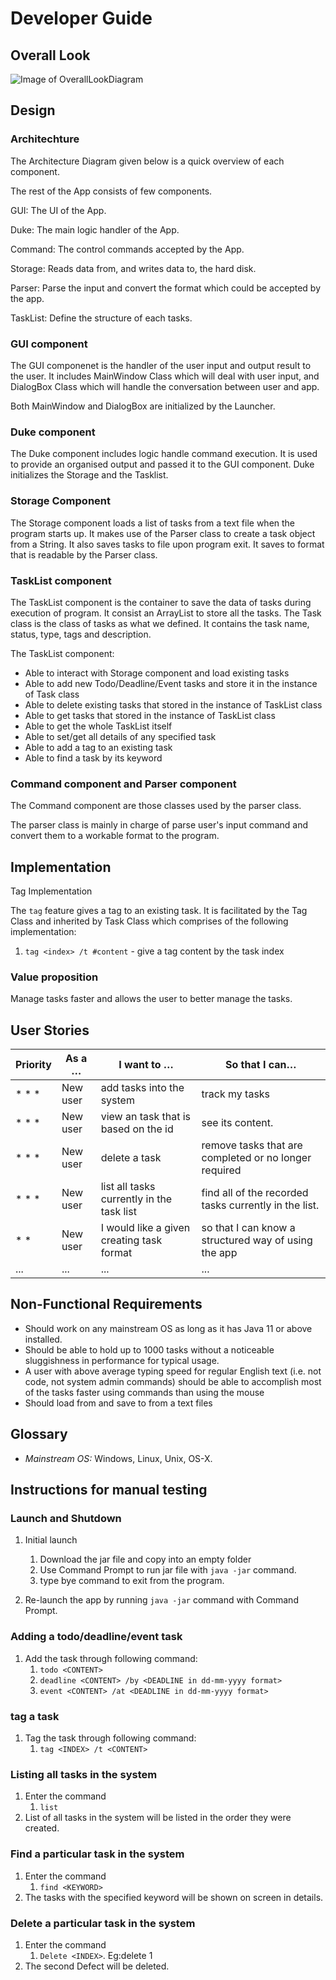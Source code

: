 # Developer Guide

## Overall Look

![Image of OverallLookDiagram](https://github.com/ZhengShijieNUS/ip/blob/master/docs/Ui.png?raw=true)

## Design

### Architechture

The Architecture Diagram given below is a quick overview of each component.

The rest of the App consists of few components.

GUI: The UI of the App.

Duke: The main logic handler of the App.

Command: The control commands accepted by the App.

Storage: Reads data from, and writes data to, the hard disk.

Parser: Parse the input and convert the format which could be accepted by the app.

TaskList: Define the structure of each tasks.


### GUI component

The GUI componenet is the handler of the user input and output result to the user. It includes MainWindow Class which will deal with user input, 
and DialogBox Class which will handle the conversation between user and app. 

Both MainWindow and DialogBox are initialized by the Launcher. 

### Duke component

The Duke component includes logic handle command execution. It is used to provide an organised output and passed it to the GUI component.
Duke initializes the Storage and the Tasklist.  

### Storage Component

The Storage component loads a list of tasks from a text file when the program starts up. It makes use of the Parser class to create a task object from a String.
It also saves tasks to file upon program exit. It saves to format that is readable by the Parser class.


### TaskList component

The TaskList component is the container to save the data of tasks during execution of program. It consist an ArrayList to store all the tasks. 
The Task class is the class of tasks as what we defined. It contains the task name, status, type, tags and description.

The TaskList component:
* Able to interact with Storage component and load existing tasks
* Able to add new Todo/Deadline/Event tasks and store it in the instance of Task class
* Able to delete existing tasks that stored in the instance of TaskList class
* Able to get tasks that stored in the instance of TaskList class
* Able to get the whole TaskList itself 
* Able to set/get all details of any specified task
* Able to add a tag to an existing task
* Able to find a task by its keyword

### Command component and Parser component

The Command component are those classes used by the parser class.

The parser class is mainly in charge of parse user's input command and convert them to a workable format to the program.  


## Implementation

Tag Implementation

The ```tag``` feature gives a tag to an existing task. It is facilitated by the Tag Class and inherited by Task Class which comprises of the following implementation:

1. ```tag <index> /t #content``` - give a tag content by the task index


### Value proposition
Manage tasks faster and allows the user to better manage the tasks.

## User Stories
 
|Priority| As a … | I want to … | So that I can… |
|--------|----------|---------------|------------------|
|* * * |New user|add tasks into the system|track my tasks|
|* * * |New user|view an task that is based on the id|see its content.|
|* * * |New user|delete a task|remove tasks that are completed or no longer required|
|* * * |New user|list all tasks currently in the task list|find all of the recorded tasks currently in the list.|
|* * |New user|I would like a given creating task format|so that I can know a structured way of using the app|
|...|...|...|...|


## Non-Functional Requirements

* Should work on any mainstream OS as long as it has Java 11 or above installed.
* Should be able to hold up to 1000 tasks without a noticeable sluggishness in performance for typical usage.
* A user with above average typing speed for regular English text (i.e. not code, not system admin commands) should be able to accomplish most of the tasks faster using commands than using the mouse
* Should load from and save to from a text files


## Glossary

* *Mainstream OS:* Windows, Linux, Unix, OS-X.

## Instructions for manual testing

### Launch and Shutdown

1. Initial launch
    1. Download the jar file and copy into an empty folder
    2. Use Command Prompt to run jar file with `java -jar` command.
    3. type bye command to exit from the program.

2. Re-launch the app by running `java -jar` command with Command Prompt.

### Adding a todo/deadline/event task
1. Add the task through following command:
    1. ```todo <CONTENT>```
    2. ```deadline <CONTENT> /by <DEADLINE in dd-mm-yyyy format>```
    3. ```event <CONTENT> /at <DEADLINE in dd-mm-yyyy format>```
 
### tag a task
1. Tag the task through following command:
    1. ```tag <INDEX> /t <CONTENT>```

### Listing all tasks in the system
1. Enter the command
    1. ```list```
2. List of all tasks in the system will be listed in the order they were created.

### Find a particular task in the system
1. Enter the command
    1. ```find <KEYWORD>```
2. The tasks with the specified keyword will be shown on screen in details.

### Delete a particular task in the system
1. Enter the command
    1. ```Delete <INDEX>```. Eg:delete 1
2. The second Defect will be deleted.



